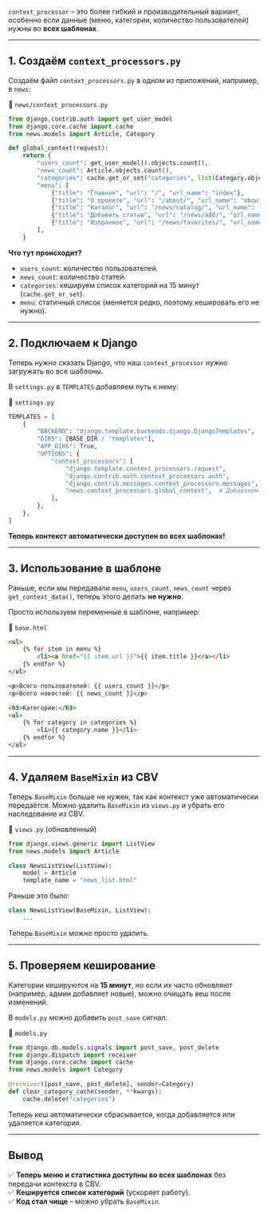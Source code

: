 `context_processor` – это более гибкий и производительный вариант, особенно если данные (меню, категории, количество пользователей) нужны во **всех шаблонах**.

---

## **1. Создаём `context_processors.py`**
Создаём файл `context_processors.py` в одном из приложений, например, в `news`:

📂 `news/context_processors.py`
```python
from django.contrib.auth import get_user_model
from django.core.cache import cache
from news.models import Article, Category

def global_context(request):
    return {
        "users_count": get_user_model().objects.count(),
        "news_count": Article.objects.count(),
        "categories": cache.get_or_set("categories", list(Category.objects.all()), 60 * 15),
        "menu": [
            {"title": "Главная", "url": "/", "url_name": "index"},
            {"title": "О проекте", "url": "/about/", "url_name": "about"},
            {"title": "Каталог", "url": "/news/catalog/", "url_name": "news:catalog"},
            {"title": "Добавить статью", "url": "/news/add/", "url_name": "news:add_article"},
            {"title": "Избранное", "url": "/news/favorites/", "url_name": "news:favorites"},
        ],
    }
```
**Что тут происходит?**
- `users_count`: количество пользователей.
- `news_count`: количество статей.
- `categories`: кешируем список категорий на 15 минут (`cache.get_or_set`).
- `menu`: статичный список (меняется редко, поэтому кешировать его не нужно).

---

## **2. Подключаем к Django**
Теперь нужно сказать Django, что наш `context_processor` нужно загружать во все шаблоны.

В `settings.py` в `TEMPLATES` добавляем путь к нему:

📂 `settings.py`
```python
TEMPLATES = [
    {
        "BACKEND": "django.template.backends.django.DjangoTemplates",
        "DIRS": [BASE_DIR / "templates"],
        "APP_DIRS": True,
        "OPTIONS": {
            "context_processors": [
                "django.template.context_processors.request",
                "django.contrib.auth.context_processors.auth",
                "django.contrib.messages.context_processors.messages",
                "news.context_processors.global_context",  # Добавляем наш context_processor
            ],
        },
    },
]
```

**Теперь контекст автоматически доступен во всех шаблонах!**

---

## **3. Использование в шаблоне**
Раньше, если мы передавали `menu`, `users_count`, `news_count` через `get_context_data()`, теперь этого делать **не нужно**.

Просто используем переменные в шаблоне, например:

📂 `base.html`
```html
<ul>
    {% for item in menu %}
        <li><a href="{{ item.url }}">{{ item.title }}</a></li>
    {% endfor %}
</ul>

<p>Всего пользователей: {{ users_count }}</p>
<p>Всего новостей: {{ news_count }}</p>

<h3>Категории:</h3>
<ul>
    {% for category in categories %}
        <li>{{ category.name }}</li>
    {% endfor %}
</ul>
```

---

## **4. Удаляем `BaseMixin` из CBV**
Теперь `BaseMixin` больше не нужен, так как контекст уже автоматически передаётся. Можно удалить `BaseMixin` из `views.py` и убрать его наследование из CBV.

📂 `views.py` (обновленный)
```python
from django.views.generic import ListView
from news.models import Article

class NewsListView(ListView):
    model = Article
    template_name = "news_list.html"
```

Раньше это было:
```python
class NewsListView(BaseMixin, ListView):
    ...
```
Теперь `BaseMixin` можно просто удалить.

---

## **5. Проверяем кеширование**
Категории кешируются на **15 минут**, но если их часто обновляют (например, админ добавляет новые), можно очищать кеш после изменений.

В `models.py` можно добавить `post_save` сигнал:

📂 `models.py`
```python
from django.db.models.signals import post_save, post_delete
from django.dispatch import receiver
from django.core.cache import cache
from news.models import Category

@receiver([post_save, post_delete], sender=Category)
def clear_category_cache(sender, **kwargs):
    cache.delete("categories")
```
Теперь кеш автоматически сбрасывается, когда добавляется или удаляется категория.

---

## **Вывод**
✅ **Теперь меню и статистика доступны во всех шаблонах** без передачи контекста в CBV.  
✅ **Кешируется список категорий** (ускоряет работу).  
✅ **Код стал чище** – можно убрать `BaseMixin`.  
